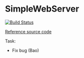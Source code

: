# SimpleWebServer

[![Build Status](https://travis-ci.org/1412661/SimpleWebServer.svg?branch=master)](https://travis-ci.org/1412661/SimpleWebServer)

[Reference source code](http://blog.abhijeetr.com/2010/04/very-simple-http-server-writen-in-c.html)

Task:
* Fix bug (Bao)

